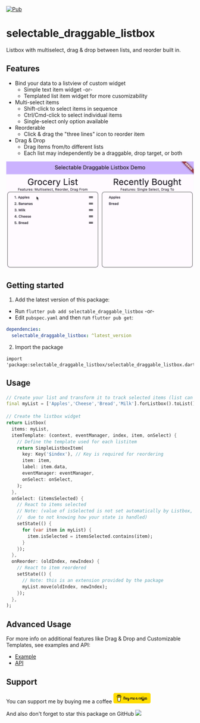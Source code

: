 [![Pub](https://img.shields.io/pub/v/selectable_draggable_listbox)](https://pub.dev/packages/selectable_draggable_listbox)

# selectable_draggable_listbox

Listbox with multiselect, drag & drop between lists, and reorder built in.

## Features

- Bind your data to a listview of custom widget
  - Simple text item widget -or-
  - Templated list item widget for more cusomizability
- Multi-select items
  - Shift-click to select items in sequence
  - Ctrl/Cmd-click to select individual items
  - Single-select only option available
- Reorderable
  - Click & drag the "three lines" icon to reorder item
- Drag & Drop
  - Drag items from/to different lists
  - Each list may independently be a draggable, drop target, or both

[![Feature Demo](https://github.com/holotrek/selectable_draggable_listbox/blob/main/doc/images/feature_demo.gif?raw=true "Feature Demo")](./doc/images/feature_demo.gif)

## Getting started

1. Add the latest version of this package:

- Run `flutter pub add selectable_draggable_listbox` -or-
- Edit `pubspec.yaml` and then run `flutter pub get`:

```yaml
dependencies:
  selectable_draggable_listbox: ^latest_version
```

2. Import the package

```
import 'package:selectable_draggable_listbox/selectable_draggable_listbox.dart';
```

## Usage

```dart
// Create your list and transform it to track selected items (list can be complex objects instead):
final myList = ['Apples','Cheese','Bread','Milk'].forListbox().toList();

// Create the listbox widget
return Listbox(
  items: myList,
  itemTemplate: (context, eventManager, index, item, onSelect) {
    // Define the template used for each listitem
    return SimpleListboxItem(
      key: Key('$index'), // Key is required for reordering
      item: item,
      label: item.data,
      eventManager: eventManager,
      onSelect: onSelect,
    );
  },
  onSelect: (itemsSelected) {
    // React to items selected
    // Note: (value of isSelected is not set automatically by Listbox,
    //  due to not knowing how your state is handled)
    setState(() {
      for (var item in myList) {
        item.isSelected = itemsSelected.contains(item);
      }
    });
  },
  onReorder: (oldIndex, newIndex) {
    // React to item reordered
    setState(() {
      // Note: this is an extension provided by the package
      myList.move(oldIndex, newIndex);
    });
  },
);
```

## Advanced Usage

For more info on additional features like Drag & Drop and Customizable Templates, see examples and API:

- [Example](https://pub.dev/packages/selectable_draggable_listbox/example)
- [API](https://pub.dev/documentation/selectable_draggable_listbox/latest/)

## Support

You can support me by buying me a coffee <a href="https://www.buymeacoffee.com/honeydoodat"><img src="https://github.com/holotrek/selectable_draggable_listbox/blob/main/doc/images/bmc-button.png?raw=true" alt="Buy me a coffee" width="100" /></a>

And also don't forget to star this package on GitHub <a href="https://github.com/holotrek/selectable_draggable_listbox"><img src="https://img.shields.io/github/stars/holotrek/selectable_draggable_listbox?logo=github&style=flat-square"></a>
